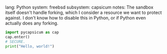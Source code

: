 lang: Python
system: freebsd
subsystem: capsicum
notes: The sandbox itself doesn't handle forking, which I consider a resource
    we want to protect against.  I don't know how to disable this in Python,
    or if Python even actually does any forking.

```python
import pycapsicum as cap
cap.enter()
# SECURE.
print("Hello, world!")
```
